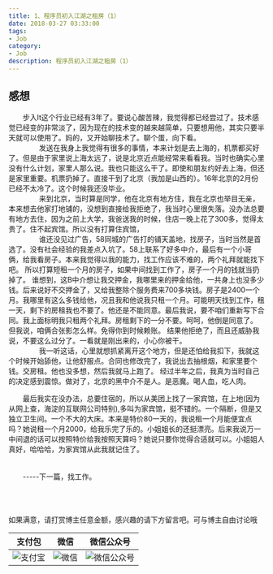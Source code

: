 ```yaml
---
title: 1、程序员初入江湖之租房（1）
date: 2018-03-27 03:33:00
tags: 
- Job
category: 
- Job
description: 程序员初入江湖之租房（1）
---
```

<!-- image url 
https://raw.githubusercontent.com/HealerJean123/HealerJean123.github.io/master/blogImages
　　首行缩进
<font color="red">  </font>
-->

## 感想

　　步入It这个行业已经有3年了。要说心酸苦辣，我觉得都已经尝过了。技术感觉已经变的非常淡了，因为现在的技术变的越来越简单，只要想用他，其实只要半天就可以使用了。妈的，又开始聊技术了。聊个蛋，向下看。<br/>
　　
　　发送在我身上我觉得有很多的事情，本来计划是去上海的，机票都买好了。但是由于家里说上海太远了，说是北京近点能经常来看看我。当时也确实心里没有什么计划，家里人那么说。我也只能这么干了。即使和朋友约好去上海，但还是家里重要。机票扔掉了。直接干到了北京（我加是山西的）。16年北京的2月份已经不太冷了。这个时候我还没毕业。<br/>
　　
　　来到北京，当时算是同学，他在北京有地方住，我在北京也举目无亲，本来想去他家打地铺的，没想到直接给我拒绝了，我当时心里很失落。没办法总要有地方去住，因为之前上大学，我爸送我的时候，住店一晚上花了300多，觉得太贵了。住不起宾馆。所以没有打算住宾馆，<br/>
　　
　　谁还没见过广告，58同城的广告打的铺天盖地，找房子，当时当然是首选了。没有社会经验的我差点入坑了。58上联系了好多中介，最后有一个小哥俩，给我看房子。本来我觉得以我的能力，找工作应该不难的，两个礼拜就能找下吧。 所以打算短租一个月的房子，如果中间找到工作了，房子一个月的钱就当扔掉了。 谁想到，这B中介想让我交押金，我哪里来的押金给他，一共身上也没多少钱。后来说好不交押金了，又给我整除个服务费来700多块钱。房子是2400一个月。我哪里有这么多钱给他，况且我和他说我只租一个月。可能明天找到工作，租一天，剩下的房租我也不要了。他还是不能同意。最后我说，要不咱们重新写下合同。我上面标明我只租两个礼拜。房租剩下的一分不要。呵呵，他倒是同意了。 但我说，咱俩合张影怎么样。免得你到时候赖账。 结果他拒绝了，而且还威胁我说，不要这么过分了。一看就是刚出来的，小心你被干。<br/>
　　
　　我一听这话，心里就想抓紧离开这个地方，但是还怕给我扣下，我就这个时候开始舔他，让他舒服点。合同也修改完了，我说出去抽根烟，和家里要个钱。交房租。他也没多想，然后我就马上跑了。 经过半年之后，我真为当时自己的决定感到震惊。做对了，北京的黑中介不是人。是恶魔。喝人血，吃人肉。<br/>

　　最后我实在没办法，总要住宿的，所以从美团上找了一家宾馆，在上地(因为从网上查，海淀的互联网公司特别),多叫为家宾馆，挺不错的。一个隔断，但是又独立卫生间。一个不大的大床。本来是特价80一天的，我说租一个月能便宜点吗？她说租一个月2000，给我乐完了乐的。小姐姐长的还挺漂亮。后来我说万一中间退的话可以按照特价给我按照天算吗？她说只要你觉得合适就可以。小姐姐人真好，哈哈哈，为家宾馆从此我就记住了。<br/>
　　

　　-----下一篇，找工作。





<br/><br/><br/>
如果满意，请打赏博主任意金额，感兴趣的请下方留言吧。可与博主自由讨论哦

|支付包 | 微信|微信公众号|
|:-------:|:-------:|:------:|
|![支付宝](https://raw.githubusercontent.com/HealerJean123/HealerJean123.github.io/master/assets/img/tctip/alpay.jpg) | ![微信](https://raw.githubusercontent.com/HealerJean123/HealerJean123.github.io/master/assets/img/tctip/weixin.jpg)|![微信公众号](https://raw.githubusercontent.com/HealerJean123/HealerJean123.github.io/master/assets/img/my/qrcode_for_gh_a23c07a2da9e_258.jpg)|




<!-- Gitalk 评论 start  -->

<link rel="stylesheet" href="https://unpkg.com/gitalk/dist/gitalk.css">
<script src="https://unpkg.com/gitalk@latest/dist/gitalk.min.js"></script> 
<div id="gitalk-container"></div>    
 <script type="text/javascript">
    var gitalk = new Gitalk({
		clientID: `1d164cd85549874d0e3a`,
		clientSecret: `527c3d223d1e6608953e835b547061037d140355`,
		repo: `HealerJean123.github.io`,
		owner: 'HealerJean123',
		admin: ['HealerJean123'],
		id: 'Pqzqewtrz2u5CLsr',
    });
    gitalk.render('gitalk-container');
</script> 

<!-- Gitalk end -->


